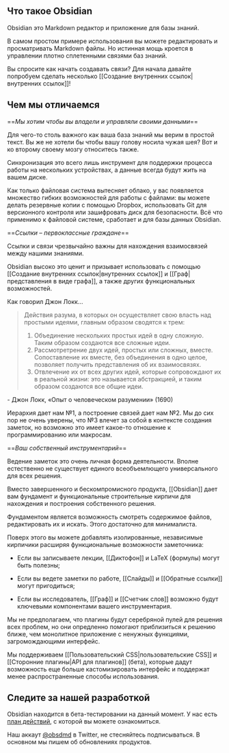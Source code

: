 ## Что такое Obsidian

Obsidian это Markdown редактор и приложение для базы знаний.

В самом простом примере использования вы можете редактировать и просматривать Markdown файлы. Но истинная мощь кроется в управлении плотно сплетенными связями баз знаний. 

Вы спросите как начать создавать связи? Для начала давайте попробуем сделать несколько [[Создание внутренних ссылок|внутренних ссылок]]!

## Чем мы отличаемся

==*Мы хотим чтобы вы владели и управляли своими данными*==

Для чего-то столь важного как ваша база знаний мы верим в простой текст. Вы же не хотели бы чтобы вашу голову носила чужая шея? Вот и ко второму своему мозгу относитесь также.

Синхронизация это всего лишь инструмент для поддержки процесса работы на нескольких устройствах, а данные всегда будут жить на вашем диске. 

Как только файловая система вытесняет облако, у вас появляется множество гибких возможностей для работы с файлами: вы можете делать резервные копии с помощью Dropbox, использовать Git для версионного контроля или зашифровать диск для безопасности. Всё что применимо к файловой системе, сработает и для базы данных Obsidian.

==*Ссылки – первоклассные граждане*==

Ссылки и связи чрезвычайно важны для нахождения взаимосвязей между нашими знаниями.

Obsidian высоко это ценит и призывает использовать с помощью [[Создание внутренних ссылок|внутренних ссылок]] и [[Граф|представления в виде графа]], а также других функциональных возможностей.

Как говорил Джон Локк...

> Действия разума, в которых он осуществляет свою власть над простыми идеями, главным образом сводятся к трем:
> 1. Объединение нескольких простых идей в одну сложную. Таким образом создаются все сложные идеи.
> 2. Рассмотретрение двух идей, простых или сложных, вместе. Сопоставление их вместе, без объединения в одно целое, позволяет получить представления об их взаимосвязях.
> 3. Отвлечение их от всех других идей, которые сопровождают их в реальной жизни: это называется абстракцией, и таким образом создаются все общие идеи.

 \- Джон Локк, «Опыт о человеческом разумении» (1690)
 
Иерархия дает нам №1, а построение связей дает нам №2. Мы до сих пор не очень уверены, что №3 влечет за собой в контексте создания заметок, но возможно это имеет какое-то отношение к программированию или макросам. 

==*Ваш собственный инструментарий*==

Ведение заметок это очень личная форма деятельности. Вполне естественно не существует единого всеобъемлющего универсального для всех решения.

Вместо завершенного и бескомпромисного продукта, [[Obsidian]] дает вам фундамент и функциональные строительные кирпичи для нахождения и построения собственного решения. 

Фундаментом является возможность смотреть содержимое файлов, редактировать их и искать. Этого достаточно для минималиста. 

Поверх этого вы можете добавлять изолированные, независимые кирпичики расширяя функциональные возможности заметочника:

- Если вы записываете лекции, [[Диктофон]] и LaTeX (формулы) могут быть полезны;

- Если вы ведете заметки по работе, [[Слайды]] и [[Обратные ссылки]] могут пригодиться;

- Если вы исследователь, [[Граф]] и [[Счетчик слов]] возможно будут ключевыми компонентами вашего инструментария.

Мы не предполагаем, что плагины будут серебряной пулей для решения всех проблем, но они опредленно помогают приблизиться к решению ближе, чем монолитное приложение с ненужных функциями, загромождающими интерфейс. 

Мы поддерживаем [[Пользовательский CSS|пользовательские CSS]] и [[Сторонние плагины|API для плагинов]] (бета), которые дадут возможность еще больше кастомизировать интерфейс и поддержат менее распространенные способы использования.

## Следите за нашей разработкой

Obsidian находится в бета-тестировании на данный момент. У нас есть [план действий](https://trello.com/b/Psqfqp7I/obsidian-roadmap), с которой вы можете ознакомиться.

Наш аккаут [@obsdmd](https://twitter.com/obsdmd) в Twitter, не стесняйтесь подписываться. В основном мы пишем об обновлениях продуктов.